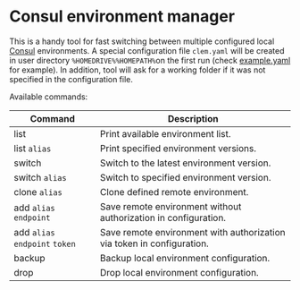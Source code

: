 # Consul environment manager

This is a handy tool for fast switching between multiple configured local [Consul](https://www.consul.io/) environments.
A special configuration file `clem.yaml` will be created in user directory `%HOMEDRIVE%%HOMEPATH%`on the first run (check [example.yaml](/sources/example.yaml) for example). In addition, tool will ask for a working folder if it was not specified in the configuration file. 


Available commands:

| Command                        | Description                                                            |
|--------------------------------|------------------------------------------------------------------------|
| list                           | Print available environment list.                                      |
| list `alias`                   | Print specified environment versions.                                  |
| switch                         | Switch to the latest environment version.                              |
| switch `alias`                 | Switch to specified environment version.                               |
| clone `alias`                  | Clone defined remote environment.                                      | 
| add `alias` `endpoint`         | Save remote environment without authorization in configuration.        |
| add `alias` `endpoint` `token` | Save remote environment with authorization via token in configuration. |
| backup                         | Backup local environment configuration.                                |
| drop                           | Drop local environment configuration.                                  |
